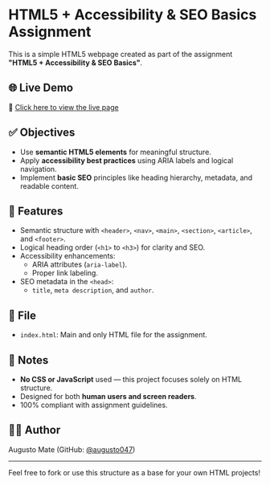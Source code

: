 # HTML5 + Accessibility & SEO Basics Assignment

This is a simple HTML5 webpage created as part of the assignment **"HTML5 + Accessibility & SEO Basics"**.

## 🌐 Live Demo
🔗 [Click here to view the live page](https://augusto047.github.io/html5-seo-accessibility-assignment/)

## ✅ Objectives

- Use **semantic HTML5 elements** for meaningful structure.
- Apply **accessibility best practices** using ARIA labels and logical navigation.
- Implement **basic SEO** principles like heading hierarchy, metadata, and readable content.

## 📂 Features

- Semantic structure with `<header>`, `<nav>`, `<main>`, `<section>`, `<article>`, and `<footer>`.
- Logical heading order (`<h1>` to `<h3>`) for clarity and SEO.
- Accessibility enhancements:
  - ARIA attributes (`aria-label`).
  - Proper link labeling.
- SEO metadata in the `<head>`:
  - `title`, `meta description`, and `author`.

## 📁 File

- `index.html`: Main and only HTML file for the assignment.

## 📌 Notes

- **No CSS or JavaScript** used — this project focuses solely on HTML structure.
- Designed for both **human users and screen readers**.
- 100% compliant with assignment guidelines.

## 👨‍💻 Author

Augusto Mate (GitHub: [@augusto047](https://github.com/augusto047))

---

Feel free to fork or use this structure as a base for your own HTML projects!

